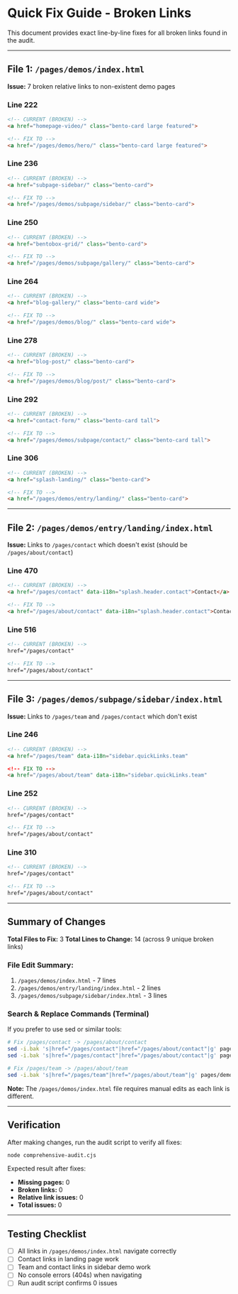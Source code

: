 # Quick Fix Guide - Broken Links

This document provides exact line-by-line fixes for all broken links found in the audit.

---

## File 1: `/pages/demos/index.html`

**Issue:** 7 broken relative links to non-existent demo pages

### Line 222
```html
<!-- CURRENT (BROKEN) -->
<a href="homepage-video/" class="bento-card large featured">

<!-- FIX TO -->
<a href="/pages/demos/hero/" class="bento-card large featured">
```

### Line 236
```html
<!-- CURRENT (BROKEN) -->
<a href="subpage-sidebar/" class="bento-card">

<!-- FIX TO -->
<a href="/pages/demos/subpage/sidebar/" class="bento-card">
```

### Line 250
```html
<!-- CURRENT (BROKEN) -->
<a href="bentobox-grid/" class="bento-card">

<!-- FIX TO -->
<a href="/pages/demos/subpage/gallery/" class="bento-card">
```

### Line 264
```html
<!-- CURRENT (BROKEN) -->
<a href="blog-gallery/" class="bento-card wide">

<!-- FIX TO -->
<a href="/pages/demos/blog/" class="bento-card wide">
```

### Line 278
```html
<!-- CURRENT (BROKEN) -->
<a href="blog-post/" class="bento-card">

<!-- FIX TO -->
<a href="/pages/demos/blog/post/" class="bento-card">
```

### Line 292
```html
<!-- CURRENT (BROKEN) -->
<a href="contact-form/" class="bento-card tall">

<!-- FIX TO -->
<a href="/pages/demos/subpage/contact/" class="bento-card tall">
```

### Line 306
```html
<!-- CURRENT (BROKEN) -->
<a href="splash-landing/" class="bento-card">

<!-- FIX TO -->
<a href="/pages/demos/entry/landing/" class="bento-card">
```

---

## File 2: `/pages/demos/entry/landing/index.html`

**Issue:** Links to `/pages/contact` which doesn't exist (should be `/pages/about/contact`)

### Line 470
```html
<!-- CURRENT (BROKEN) -->
<a href="/pages/contact" data-i18n="splash.header.contact">Contact</a>

<!-- FIX TO -->
<a href="/pages/about/contact" data-i18n="splash.header.contact">Contact</a>
```

### Line 516
```html
<!-- CURRENT (BROKEN) -->
href="/pages/contact"

<!-- FIX TO -->
href="/pages/about/contact"
```

---

## File 3: `/pages/demos/subpage/sidebar/index.html`

**Issue:** Links to `/pages/team` and `/pages/contact` which don't exist

### Line 246
```html
<!-- CURRENT (BROKEN) -->
<a href="/pages/team" data-i18n="sidebar.quickLinks.team"

<!-- FIX TO -->
<a href="/pages/about/team" data-i18n="sidebar.quickLinks.team"
```

### Line 252
```html
<!-- CURRENT (BROKEN) -->
href="/pages/contact"

<!-- FIX TO -->
href="/pages/about/contact"
```

### Line 310
```html
<!-- CURRENT (BROKEN) -->
href="/pages/contact"

<!-- FIX TO -->
href="/pages/about/contact"
```

---

## Summary of Changes

**Total Files to Fix:** 3
**Total Lines to Change:** 14 (across 9 unique broken links)

### File Edit Summary:
1. `/pages/demos/index.html` - 7 lines
2. `/pages/demos/entry/landing/index.html` - 2 lines
3. `/pages/demos/subpage/sidebar/index.html` - 3 lines

### Search & Replace Commands (Terminal)

If you prefer to use sed or similar tools:

```bash
# Fix /pages/contact -> /pages/about/contact
sed -i.bak 's|href="/pages/contact"|href="/pages/about/contact"|g' pages/demos/entry/landing/index.html
sed -i.bak 's|href="/pages/contact"|href="/pages/about/contact"|g' pages/demos/subpage/sidebar/index.html

# Fix /pages/team -> /pages/about/team
sed -i.bak 's|href="/pages/team"|href="/pages/about/team"|g' pages/demos/subpage/sidebar/index.html
```

**Note:** The `/pages/demos/index.html` file requires manual edits as each link is different.

---

## Verification

After making changes, run the audit script to verify all fixes:

```bash
node comprehensive-audit.cjs
```

Expected result after fixes:
- **Missing pages:** 0
- **Broken links:** 0
- **Relative link issues:** 0
- **Total issues:** 0

---

## Testing Checklist

- [ ] All links in `/pages/demos/index.html` navigate correctly
- [ ] Contact links in landing page work
- [ ] Team and contact links in sidebar demo work
- [ ] No console errors (404s) when navigating
- [ ] Run audit script confirms 0 issues
